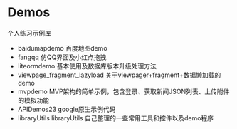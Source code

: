 # Demos
个人练习示例库
* baidumapdemo 百度地图demo
* fangqq 仿QQ界面及小红点拖拽
* liteormdemo 基本使用及数据库版本升级处理方法
* viewpage_fragment_lazyload 关于viewpager+fragment+数据懒加载的demo
* mvpdemo MVP架构的简单示例，包含登录、获取新闻JSON列表、上传附件的模拟功能
* APIDemos23 google原生示例代码
* libraryUtils libraryUtils 自己整理的一些常用工具和控件以及demo程序